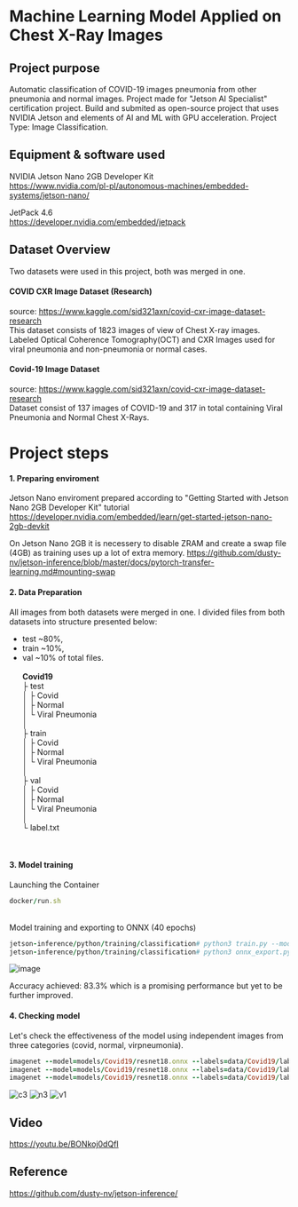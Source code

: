 # Machine Learning Model Applied on Chest X-Ray Images 
## Project purpose
Automatic classification of COVID-19 images pneumonia from other pneumonia and normal images. Project made for "Jetson AI Specialist" certification project. Build and submited as open-source project that uses NVIDIA Jetson and elements of AI and ML with GPU acceleration. Project Type: Image Classification.

## Equipment & software used
NVIDIA Jetson Nano 2GB Developer Kit<br>
https://www.nvidia.com/pl-pl/autonomous-machines/embedded-systems/jetson-nano/

JetPack 4.6<br>
https://developer.nvidia.com/embedded/jetpack

## Dataset Overview
Two datasets were used in this project, both was merged in one.

#### COVID CXR Image Dataset (Research)
source: https://www.kaggle.com/sid321axn/covid-cxr-image-dataset-research <br>
This dataset consists of 1823 images of view of Chest X-ray images. Labeled Optical Coherence Tomography(OCT) and CXR Images used for viral pneumonia and non-pneumonia or normal cases.

#### Covid-19 Image Dataset
source: https://www.kaggle.com/sid321axn/covid-cxr-image-dataset-research <br>
Dataset consist of 137 images of COVID-19 and 317 in total containing Viral Pneumonia and Normal Chest X-Rays.

# Project steps

#### 1. Preparing enviroment<br>
Jetson Nano enviroment prepared according to "Getting Started with Jetson Nano 2GB Developer Kit" tutorial
https://developer.nvidia.com/embedded/learn/get-started-jetson-nano-2gb-devkit

On Jetson Nano 2GB it is necessery to disable ZRAM and create a swap file (4GB) as training uses up a lot of extra memory.
https://github.com/dusty-nv/jetson-inference/blob/master/docs/pytorch-transfer-learning.md#mounting-swap

#### 2. Data Preparation<br>
All images from both datasets were merged in one. I divided files from both datasets into structure presented below:<br>
- test ~80%, 
- train ~10%, 
- val ~10%  of total files.
<br><br>
<b>Covid19</b><br>
├ test<br>
│  ├ Covid<br>
│  ├ Normal<br>
│  └ Viral Pneumonia<br>
│<br>
├ train<br>
│  ├ Covid<br>
│  ├ Normal<br>
│  └ Viral Pneumonia<br>
│<br>
├ val<br>
│  ├ Covid<br>
│  ├ Normal<br>
│  └ Viral Pneumonia<br>
│<br>
└ label.txt<br>
<br>

#### 3. Model training<br>

Launching the Container<br>
```ruby
docker/run.sh
```
<br>
Model training and exporting to ONNX (40 epochs)
<br>

```ruby
jetson-inference/python/training/classification# python3 train.py --model-dir=models/Covid19 --batch-size=4 --workers=1 --epochs=40 data/Covid19
jetson-inference/python/training/classification# python3 onnx_export.py --model-dir=models/Covid19
```

![image](https://user-images.githubusercontent.com/67101428/151599709-b203f805-3c1c-4e49-941c-8c65a389b13a.png)

Accuracy achieved: 83.3% which is a promising performance but yet to be further improved.
<br>

#### 4. Checking model<br>
Let's check the effectiveness of the model using independent images from three categories (covid, normal, virpneumonia).
```ruby
imagenet --model=models/Covid19/resnet18.onnx --labels=data/Covid19/labels.txt --input_blob=input_0 --output_blob=output_0 data/Covid19/test_input_covid/ data/Covid19/test_output/
imagenet --model=models/Covid19/resnet18.onnx --labels=data/Covid19/labels.txt --input_blob=input_0 --output_blob=output_0 data/Covid19/test_input_normal/ data/Covid19/test_output/
imagenet --model=models/Covid19/resnet18.onnx --labels=data/Covid19/labels.txt --input_blob=input_0 --output_blob=output_0 data/Covid19/test_input_virpneumonia/ data/Covid19/test_output/
```

![c3](https://user-images.githubusercontent.com/67101428/151595988-d4e4fbfc-718c-4e25-9dea-fc359947739c.jpg)
![n3](https://user-images.githubusercontent.com/67101428/151596037-5c3e19e3-6f49-4f94-8cc7-fbf8b050844e.jpg)
![v1](https://user-images.githubusercontent.com/67101428/151596092-8e2ca207-cc06-4fcf-be31-498ead116268.jpg)

## Video
https://youtu.be/BONkoj0dQfI

## Reference
https://github.com/dusty-nv/jetson-inference/

